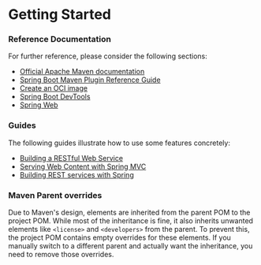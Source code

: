 # Getting Started

### Reference Documentation
For further reference, please consider the following sections:

* [Official Apache Maven documentation](https://maven.apache.org/guides/index.html)
* [Spring Boot Maven Plugin Reference Guide](https://docs.spring.io/spring-boot/docs/3.2.9-SNAPSHOT/maven-plugin/reference/html/)
* [Create an OCI image](https://docs.spring.io/spring-boot/docs/3.2.9-SNAPSHOT/maven-plugin/reference/html/#build-image)
* [Spring Boot DevTools](https://docs.spring.io/spring-boot/docs/3.2.9-SNAPSHOT/reference/htmlsingle/index.html#using.devtools)
* [Spring Web](https://docs.spring.io/spring-boot/docs/3.2.9-SNAPSHOT/reference/htmlsingle/index.html#web)

### Guides
The following guides illustrate how to use some features concretely:

* [Building a RESTful Web Service](https://spring.io/guides/gs/rest-service/)
* [Serving Web Content with Spring MVC](https://spring.io/guides/gs/serving-web-content/)
* [Building REST services with Spring](https://spring.io/guides/tutorials/rest/)

### Maven Parent overrides

Due to Maven's design, elements are inherited from the parent POM to the project POM.
While most of the inheritance is fine, it also inherits unwanted elements like `<license>` and `<developers>` from the parent.
To prevent this, the project POM contains empty overrides for these elements.
If you manually switch to a different parent and actually want the inheritance, you need to remove those overrides.

